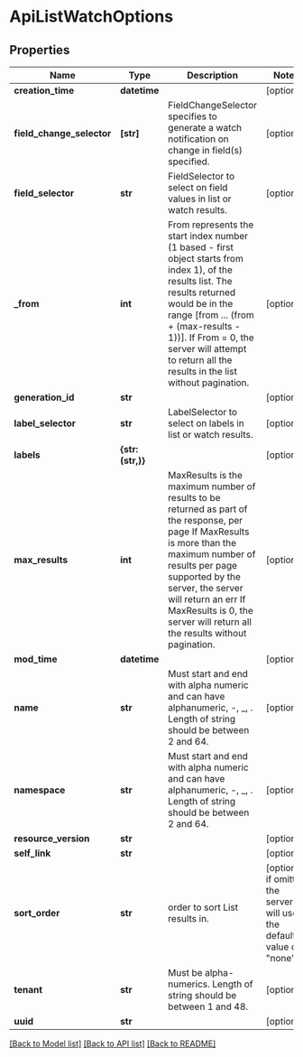 # ApiListWatchOptions

## Properties
Name | Type | Description | Notes
------------ | ------------- | ------------- | -------------
**creation_time** | **datetime** |  | [optional] 
**field_change_selector** | **[str]** | FieldChangeSelector specifies to generate a watch notification on change in field(s) specified. | [optional] 
**field_selector** | **str** | FieldSelector to select on field values in list or watch results. | [optional] 
**_from** | **int** | From represents the start index number (1 based - first object starts from index 1), of the results list. The results returned would be in the range [from ... (from + (max-results - 1))]. If From &#x3D; 0, the server will attempt to return all the results in the list without pagination. | [optional] 
**generation_id** | **str** |  | [optional] 
**label_selector** | **str** | LabelSelector to select on labels in list or watch results. | [optional] 
**labels** | **{str: (str,)}** |  | [optional] 
**max_results** | **int** | MaxResults is the maximum number of results to be returned as part of the response, per page If MaxResults is more than the maximum number of results per page supported by the server, the server will return an err If MaxResults is 0, the server will return all the results without pagination. | [optional] 
**mod_time** | **datetime** |  | [optional] 
**name** | **str** | Must start and end with alpha numeric and can have alphanumeric, -, _, . Length of string should be between 2 and 64. | [optional] 
**namespace** | **str** | Must start and end with alpha numeric and can have alphanumeric, -, _, . Length of string should be between 2 and 64. | [optional] 
**resource_version** | **str** |  | [optional] 
**self_link** | **str** |  | [optional] 
**sort_order** | **str** | order to sort List results in. | [optional]  if omitted the server will use the default value of "none"
**tenant** | **str** | Must be alpha-numerics. Length of string should be between 1 and 48. | [optional] 
**uuid** | **str** |  | [optional] 

[[Back to Model list]](../README.md#documentation-for-models) [[Back to API list]](../README.md#documentation-for-api-endpoints) [[Back to README]](../README.md)


